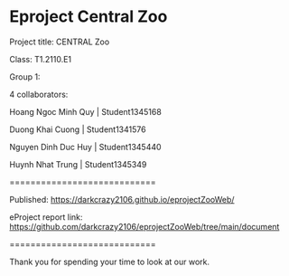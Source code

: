 # Eproject Central Zoo

Project title: CENTRAL Zoo

Class: T1.2110.E1

Group 1:

4 collaborators:

Hoang Ngoc Minh Quy	| Student1345168

Duong Khai Cuong	  | Student1341576

Nguyen Dinh Duc Huy | Student1345440

Huynh Nhat Trung    | Student1345349

============================

Published: https://darkcrazy2106.github.io/eprojectZooWeb/

eProject report link: https://github.com/darkcrazy2106/eprojectZooWeb/tree/main/document

============================

Thank you for spending your time to look at our work.
